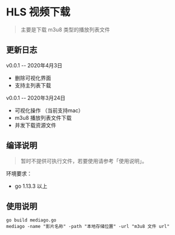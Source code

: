 HLS 视频下载
========

> 主要是下载 m3u8 类型的播放列表文件

更新日志
----

v0.0.1 -- 2020年4月3日

- 删除可视化界面
- 支持主列表下载

v0.0.1 -- 2020年3月24日

- 可视化操作 （当前支持mac）
- m3u8 播放列表文件下载
- 并发下载资源文件

编译说明
----
>
> 暂时不提供可执行文件，若要使用请参考「使用说明」。

环境要求：

- go 1.13.3 以上

使用说明
----

```shell
go build mediago.go
mediago -name "影片名称" -path "本地存储位置" -url "m3u8 文件 url" 
```

